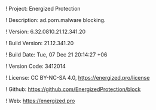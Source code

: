 ! Project: Energized Protection

! Description: ad.porn.malware blocking.

! Version: 6.32.0810.21.12.341.20

! Build Version: 21.12.341.20

! Build Date: Tue, 07 Dec 21 20:14:27 +06

! Version Code: 3412014

! License: CC BY-NC-SA 4.0, https://energized.pro/license

! Github: https://github.com/EnergizedProtection/block

! Web: https://energized.pro
